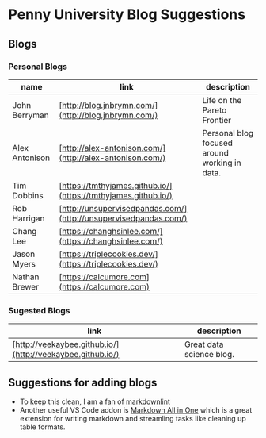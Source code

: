 # Penny University Blog Suggestions

## Blogs

### Personal Blogs

| name           | link                                                             | description                                   |
| -------------- | ---------------------------------------------------------------- | --------------------------------------------- |
| John Berryman  | [http://blog.jnbrymn.com/](http://blog.jnbrymn.com/)             | Life on the Pareto Frontier                   |
| Alex Antonison | [http://alex-antonison.com/](http://alex-antonison.com/)         | Personal blog focused around working in data. |
| Tim Dobbins    | [https://tmthyjames.github.io/](https://tmthyjames.github.io/)   |                                               |
| Rob Harrigan   | [http://unsupervisedpandas.com/](http://unsupervisedpandas.com/) |                                               |
| Chang Lee      | [https://changhsinlee.com/](https://changhsinlee.com/)           |                                               |
| Jason Myers    | [https://triplecookies.dev/](https://triplecookies.dev/)         |                                               |
| Nathan Brewer  | [https://calcumore.com](https://calcumore.com)                   |                                               |

### Sugested Blogs

| link                                                       | description              |
| ---------------------------------------------------------- | ------------------------ |
| [http://veekaybee.github.io/](http://veekaybee.github.io/) | Great data science blog. |

## Suggestions for adding blogs

* To keep this clean, I am a fan of [markdownlint](https://marketplace.visualstudio.com/items?itemName=DavidAnson.vscode-markdownlint)
* Another useful VS Code addon is [Markdown All in One](https://marketplace.visualstudio.com/items?itemName=yzhang.markdown-all-in-one) which is a great extension for writing markdown and streamling tasks like cleaning up table formats.
